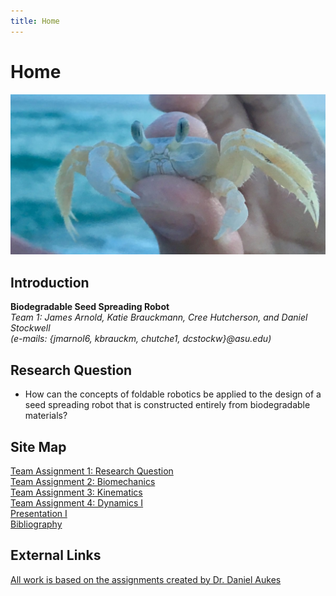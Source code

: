 ```yaml
---
title: Home
---
```


# Home

![alt_text](images/ghostCrab.jpg "Image of a ghost crab")

## Introduction

**Biodegradable Seed Spreading Robot**  
_Team 1: James Arnold, Katie Brauckmann, Cree Hutcherson, and Daniel Stockwell_   
_(e-mails: {jmarnol6, kbrauckm, chutche1, dcstockw}@asu.edu)_

## Research Question

* How can the concepts of foldable robotics be applied to the design of a seed spreading robot that is constructed entirely from biodegradable materials?

## Site Map

[Team Assignment 1: Research Question](/assignment1)   
[Team Assignment 2: Biomechanics](/assignment2)  
[Team Assignment 3: Kinematics](https://nbviewer.jupyter.org/url/arnoldjames98.github.io/systemKinematics.ipynb)  
[Team Assignment 4: Dynamics I](https://nbviewer.jupyter.org/url/arnoldjames98.github.io/systemDynamics.ipynb)  
[Presentation I](/presentation1)  
[Bibliography](/bibliography)

## External Links

[All work is based on the assignments created by Dr. Daniel Aukes](https://egr557.github.io/)
